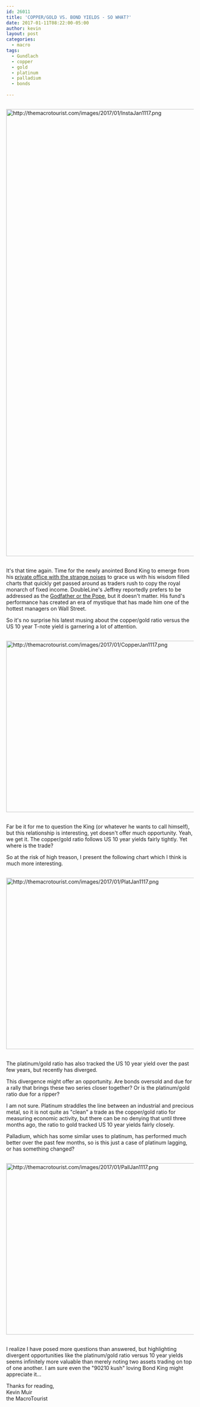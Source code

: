 ```yaml
---
id: 26011
title: 'COPPER/GOLD VS. BOND YIELDS - SO WHAT?'
date: 2017-01-11T08:22:00-05:00
author: kevin
layout: post
categories:
  - macro
tags:
  - Gundlach
  - copper
  - gold
  - platinum
  - palladium
  - bonds
   
---
```

<a href="http://themacrotourist.com/images/2017/01/InstaJan1117.png"><img src="http://themacrotourist.com/images/2017/01/InstaJan1117.png" alt="http://themacrotourist.com/images/2017/01/InstaJan1117.png" width="750" height="1200" style="margin:30px auto;display:block;"></a>

It's that time again.  Time for the newly anointed Bond King to emerge from his [private office with the strange noises](http://dealbreaker.com/2010/01/jeffrey-gundlach-not-set-up-by-tcw-big-fan-of-dr-fellatio-series/) to grace us with his wisdom filled charts that quickly get passed around as traders rush to copy the royal monarch of fixed income.  DoubleLine's Jeffrey reportedly prefers to be addressed as the [Godfather or the Pope](http://dealbreaker.com/2010/12/this-is-why-jeffrey-gundlach-is-awesome/), but it doesn't matter.  His fund's performance has created an era of mystique that has made him one of the hottest managers on Wall Street.

So it's no surprise his latest musing about the copper/gold ratio versus the US 10 year T-note yield is garnering a lot of attention.

<a href="http://themacrotourist.com/images/2017/01/CopperJan1117.png"><img src="http://themacrotourist.com/images/2017/01/CopperJan1117.png" alt="http://themacrotourist.com/images/2017/01/CopperJan1117.png" width="750" height="460" style="margin:30px auto;display:block;"></a>

Far be it for me to question the King (or whatever he wants to call himself), but this relationship is interesting, yet doesn't offer much opportunity.  Yeah, we get it.  The copper/gold ratio follows US 10 year yields fairly tightly.  Yet where is the trade?  

So at the risk of high treason, I present the following chart which I think is much more interesting.

<a href="http://themacrotourist.com/images/2017/01/PlatJan1117.png"><img src="http://themacrotourist.com/images/2017/01/PlatJan1117.png" alt="http://themacrotourist.com/images/2017/01/PlatJan1117.png" width="750" height="460" style="margin:30px auto;display:block;"></a>

The platinum/gold ratio has also tracked the US 10 year yield over the past few years, but recently has diverged.  

This divergence might offer an opportunity.  Are bonds oversold and due for a rally that brings these two series closer together?  Or is the platinum/gold ratio due for a ripper?  

I am not sure.  Platinum straddles the line between an industrial and precious metal, so it is not quite as "clean" a trade as the copper/gold ratio for measuring economic activity, but there can be no denying that until three months ago, the ratio to gold tracked US 10 year yields fairly closely.

Palladium, which has some similar uses to platinum, has performed much better over the past few months, so is this just a case of platinum lagging, or has something changed?

<a href="http://themacrotourist.com/images/2017/01/PallJan1117.png"><img src="http://themacrotourist.com/images/2017/01/PallJan1117.png" alt="http://themacrotourist.com/images/2017/01/PallJan1117.png" width="750" height="460" style="margin:30px auto;display:block;"></a>

I realize I have posed more questions than answered, but highlighting divergent opportunities like the platinum/gold ratio versus 10 year yields seems infinitely more valuable than merely noting two assets trading on top of one another.  I am sure even the "90210 kush" loving Bond King might appreciate it...

Thanks for reading,  
Kevin Muir  
the MacroTourist  












